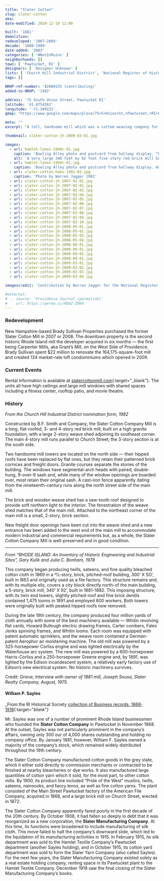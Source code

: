```yaml
---
title: "Slater Cotton"
slug: slater-cotton
aka:
date-modified: 2020-12-19 12:00

built: '1881'
demolition: 
redeveloped: '2007–2009'
decade: '1880-1889'
date-added: '2003'
categories: [ '#NotInRuins' ]
neighborhoods: []
town: [ 'Pawtucket, RI' ]
designers: [ 'Designer Unknown' ]
lists: [ 'Church Hill Industrial District', 'National Register of Historic Places' ]
tags: []

NRHP-ref-number: '82000135 (contributing)'
added-to-NRHP: '1982'

address: '75 South Union Street, Pawtucket RI'
latitude: '41.8754262'
longitude: '-71.389221'
gmap: "https://www.google.com/maps/place/75+S+Union+St,+Pawtucket,+RI+02860/@41.8754262,-71.389221,19z/data=!3m1!4b1!4m5!3m4!1s0x89e443567a530879:0xc455396e51732ae1!8m2!3d41.8754262!4d-71.3886738"

meta: ""
excerpt: "A tall, handsome mill which was a cottom weaving company for about 35 years before becomming a realty company that rented space to other businesses — now residential lofts"

thumbnail: slater-cotton-jh-2009-03-01.jpg

images:
  - url: hamlet-lanes-1940c-01.jpg
    caption: 'Bowling Alley photo and postcard from hallway display. “Hamlet 30 Lanes”, with a postmark from 1957: “One of New England’s largest and finest duckpin bowling centers. Site of 1955 record-breaking National Tournament.”'
    alt: 'A very large 340 foot by 92 foot five story red brick mill building featuring large windows, two handsome towers along one side, a central tower on the other, and a sawtooth-roofed weave shed at the back.'
  - url: hamlet-lanes-1950c-01.jpg
    caption: 'Bowling Alley photo and postcard from hallway display. Hamlet 30 Lanes was apparently a tenant in the building. '
  - url: slater-cotton-habs-1982-01.jpg
    caption: 'Photo by Warren Jagger 1982'
  - url: slater-cotton-jh-2007-02-01.jpg
  - url: slater-cotton-jh-2007-02-02.jpg
  - url: slater-cotton-jh-2007-02-03.jpg
  - url: slater-cotton-jh-2007-02-04.jpg
  - url: slater-cotton-jh-2007-02-05.jpg
  - url: slater-cotton-jh-2007-02-06.jpg
  - url: slater-cotton-jh-2007-02-07.jpg
  - url: slater-cotton-jh-2007-02-08.jpg
  - url: slater-cotton-jh-2007-02-09.jpg
  - url: slater-cotton-jh-2007-02-10.jpg
  - url: slater-cotton-jh-2008-05-01.jpg
  - url: slater-cotton-jh-2008-05-02.jpg
  - url: slater-cotton-jh-2008-05-03.jpg
  - url: slater-cotton-jh-2008-05-04.jpg
  - url: slater-cotton-jh-2008-08-01.jpg
  - url: slater-cotton-jh-2008-09-01.jpg
  - url: slater-cotton-jh-2008-09-02.jpg
  - url: slater-cotton-jh-2008-09-03.jpg
  - url: slater-cotton-jh-2009-03-01.jpg
  - url: slater-cotton-jh-2009-03-02.jpg
  - url: slater-cotton-jh-2009-03-03.jpg
  - url: slater-cotton-jh-2009-03-04.jpg

imagescredit: 'Contribution by Warren Jagger for the National Register nomination form, Church Hill Industrial District'

#external:
#  - source: 'Providence Journal (permalink)'
#    url: https://perma.cc/MQ4Z-Z9K4
---
```


### Redevelopment

New Hampshire-based Brady Sullivan Properties purchased the former Slater Cotton Mill in 2007 or 2008. The downtown property is the second historic Rhode Island mill the developer acquired in six months — the first being Carpenter Mills, aka Grant’s Mill, on the West Side of Providence. Brady Sullivan spent $22 million to renovate the 164,175-square-foot mill and created 124 market-rate loft condominiums which opened in 2009. 


### Current Events

Rental information is available at [slatercottonmill.com](//www.slatercottonmill.com){:target="_blank"}. The units all have high ceilings and large mill windows with shared spaces including a fitness center, rooftop patio, and movie theatre.  


### History

_From the Church Hill Industrial District nomination form, 1982_

Constructed by B.F. Smith and Company, the Slater Cotton Company Mill is a long, flat-roofed, 3- and 4-story red brick mill, built on a high granite foundation, with a large 2-story weave shed adjoining its southeast corner. The main 4-story mill runs parallel to Church Street; the 3-story section is at the south side.

Two handsome mill towers are located on the north side — their hipped roofs have been replaced by flat ones, but they retain their patterned brick cornices and freight doors. Granite courses separate the stories of the building. The windows have segmental-arch heads with paired, double-hung, 9-over-9 sash and, while many of the window openings are boarded over, most retain their original sash. A cast-iron fence apparently dating from the nineteenth-century runs along the north street side of the main mill.

The brick and wooden weave shed has a saw-tooth roof designed to provide soft northern light to the interior. The fenestration of the weave shed matches that of the main mill. Attached to the northeast corner of the main mill is a small, 2-story, brick section. 

New freight door openings have been cut into the weave shed and a new entrance has been added to the west end of the main mill to accommodate modern industrial and commercial requirements but, as a whole, the Slater Cotton Company Mill is well-preserved and in good condition. 

***

_From “RHODE ISLAND: An Inventory of Historic Engineering and Industrial Sites”, Gary Kulik and Julia C. Bonham, 1978_

This company began producing twills, sateens, and fine quality bleached cotton cloth in 1869 in a 21⁄2-story, brick, pitched-roof building, 300’ X SO’, built in l863 and originally used as a file factory. This structure remains and, with its multiple ells, covers a city block directly north-of the main building, a 5-story, brick mill, 340’ X 92’, built in 1881-1882. This imposing structure, with its twin end towers, slightly pitched-roof and fine brick dentils contained 1,475 looms in 1891 and employed 600 workers. Both towers were originally built with peaked hipped roofs now removed. 

During the late 19th century, the company produced four million yards of cloth annually with some of the best machinery available — Whitin revolving flat cards, Howard Bullough electric drawing frames, Carter combers, Fales Jenks spinning frames, and Whitin looms. Each room was equipped with patent automatic sprinklers, and the weave room contained a German-patent Aerophor air moistening machine. The old mill was powered by a 325-horsepower Corliss engine and was lighted electrically by the Waterhouse arc system. The new mill was powered by a 600-horsepower Harris-Corliss and a 250-horsepower Greene engine and, by 1891, was lighted by the Edison incandescent system, a relatively early factory use of Edison’s new electrical system. No historic machinery survives.

Credit: _Grieve; Interview with owner of 1881 mill, Joseph Sousa, Slater Realty Company, August, 1975._

#### William P. Sayles

_From the RI Historical Society [collection of Business records, 1868-1918](//www.rihs.org/mssinv/MSS006sg30.htm){:target="_blank"}_

Mr. Sayles was one of a number of prominent Rhode Island businessmen who founded the **Slater Cotton Company** in Pawtucket in November 1868. At the outset, Sayles was not particularly prominent in the company’s affairs, owning only 300 our of 4,000 shares outstanding and holding no company office. By January 1881, however, William F. Sayles owned a majority of the company’s stock, which remained widely distributed throughout the 19th century.

The Slater Cotton Company manufactured cotton goods in the grey state, which it either sold directly to commission merchants or contracted to be finished at nearby bleacheries or dye works. It also manufactured large quantities of cotton yarn which it sold, for the most part, to other cotton mills. By 1900, its product line included “Pride of the West” muslins, twills, sateens, nainsooks, and fancy lenos, as well as fine cotton yarns. The plant consisted of the Main Street Pawtucket factory of the American File Company, acquired in 1868, and a large brick mill on Church Street, erected in 1872.

The Slater Cotton Company apparently fared poorly in the first decade of the 20th century. By October 1908, it had fallen so deeply in debt that it was reorganized as a new corporation, the **Slater Manufacturing Company**. At this time, its functions were broadened to include manufacturing of silk cloth. This move failed to halt the company’s downward slide, which led to the liquidation of its manufacturing activities in 1915. In February 1915, its silk department was sold to the Hamlet Textile Company’s Pawtucket department (another Sayles holding), and in October 1915, its cotton yard department was sold to form the Slater Yarn Company (also called Sayles). For the next few years, the Slater Manufacturing Company existed solely as a real estate holding company, renting space in its Pawtucket plant to the Hamlet Textile Company. December 1918 saw the final closing of the Slater Manufacturing Company’s books.
